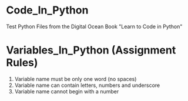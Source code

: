# Code_In_Python
Test Python Files from the Digital Ocean Book "Learn to Code in Python"
# Variables_In_Python (Assignment Rules)
1. Variable name must be only one word (no spaces)
2. Variable name can contain letters, numbers and underscore
3. Variable name cannot begin with a number